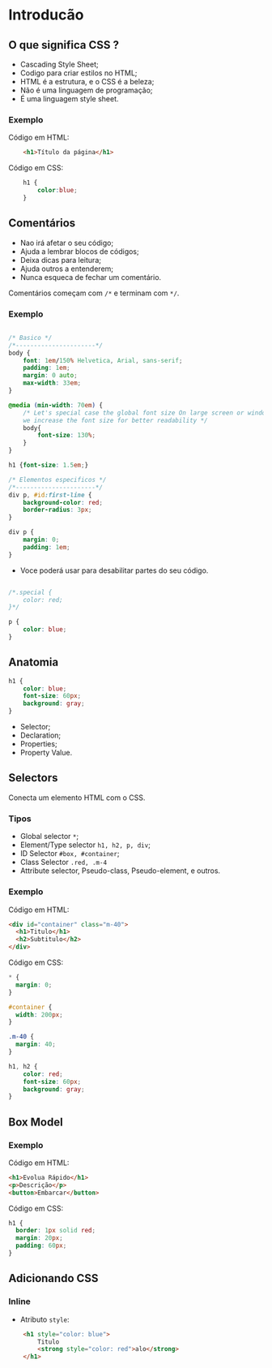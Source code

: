# Introducão

## O que significa CSS ?

* Cascading Style Sheet;
* Codigo para criar estilos no HTML;
* HTML é a estrutura, e o CSS é a beleza;
* Não é uma linguagem de programação;
* É uma linguagem style sheet.

### Exemplo
Código em HTML:
```html
    <h1>Título da página</h1>

```
Código em CSS:
```css 
    h1 {
        color:blue; 
    }
```

## Comentários

* Nao irá afetar o seu código;
* Ajuda a lembrar blocos de códigos;
* Deixa dicas para leitura;
* Ajuda outros a entenderem;
* Nunca esqueca de fechar um comentário.

Comentários começam com `/*` e terminam com `*/`.

### Exemplo
```css

/* Basico */
/*----------------------*/
body {
    font: 1em/150% Helvetica, Arial, sans-serif;
    padding: 1em;
    margin: 0 auto;
    max-width: 33em;
}

@media (min-width: 70em) {
    /* Let's special case the global font size On large screen or window,
    we increase the font size for better readability */
    body{
        font-size: 130%;
    }
}

h1 {font-size: 1.5em;}

/* Elementos especificos */
/*----------------------*/
div p, #id:first-line {
    background-color: red;
    border-radius: 3px;
}

div p {
    margin: 0;
    padding: 1em;
}
```

* Voce poderá usar para desabilitar partes do seu código.

```css

/*.special {
    color: red;
}*/

p {
    color: blue;
}
```

## Anatomia

```css
h1 {
    color: blue;
    font-size: 60px;
    background: gray;
}
```

* Selector;
* Declaration;
* Properties;
* Property Value.

## Selectors

Conecta um elemento HTML com o CSS.

### Tipos

* Global selector `*`;
* Element/Type selector `h1, h2, p, div`;
* ID Selector `#box, #container`;
* Class Selector `.red, .m-4`
* Attribute selector, Pseudo-class, Pseudo-element, e outros.

### Exemplo
Código em HTML:
```html
<div id="container" class="m-40">
  <h1>Titulo</h1>
  <h2>Subtitulo</h2>
</div>
```
Código em CSS:
```css
* {
  margin: 0;
}

#container {
  width: 200px;
}

.m-40 {
  margin: 40;
}

h1, h2 {
    color: red;
    font-size: 60px;
    background: gray;
}
```

## Box Model 
### Exemplo
Código em HTML:
```html
<h1>Evolua Rápido</h1>
<p>Descrição</p>
<button>Embarcar</button>
```
Código em CSS:
```css
h1 {
  border: 1px solid red;
  margin: 20px;
  padding: 60px;
}
```

## Adicionando CSS

### Inline
* Atributo `style`:
```html
    <h1 style="color: blue">
        Titulo
        <strong style="color: red">alo</strong>
    </h1>
```
### <style>
* Tag html que irá conter o CSS:
```html
<style>
        h1 {
            color: blue;
        }
        strong {
            color: red;
        }
</style>
```
### <link> 

* Arquivo CSS externo.

### @import

* Arquivo CSS externo.

## A Cascata (cascading)

A escolha do browser de qual regra aplicar, caso haja muitas regras para o mesmo elemento.

* Seu estilo é lido de cima para baixo.

É levado em consideração 3 fatores:

1. Origem do estilo
2. Especialidade
3. Importância

### Origem do estilo

inline > tag stylle > tag link

### Especialidade

É um cálculo matemático, onde, cada tipo de seletor e origem do estilo, possuem valores a serem considerados.

0. Universal selector, combinators e nagation pseudo-class (:not())
1. Element type selector e pseudo-elements (::before, ::after)
10. Classes e attribute selectors ([type="radio"])
100. ID selector
1000. Inline

### A regra de importância

* Cuidado, evite o uso;
* Não é considerado uma boa prática;
* Quebra o fluxo natural de cascata.

## At-rules

* Está relacionado ao comportamento do CSS;
* Começa com o sinal de `@` seguido do identificador e valor.

### Exemplos comuns

- `@import`    - Incluir um CSS externo;

- `@media`     - Regras condicionais para dispositivos;

- `@font-face` - Fontes externas; 

- `@keyframes` - Animation. 

```css
@import "http://local.com/style.css";

@media (min-width: 500px) {
    /* rules here */
}

@font-face {
    /* rules here */
}

@keyframes nameofanimation {
    /* rules here */
}

```

## Shorthand

* Junção de propriedades;
* Resumido;
* Legivel.

```css
{
    /* background properties */
    background-color: #000;
    background-image: url(images/bg.gif);
    background-repeat: no-repeat;
    background-position: left top;

    /* background shorthand */
    background: #000 url(images/bg.gif) no-repeat left top;

    /* font properties */
    font-style: italic;
    font-weight: bold;
    font-size: .8em;
    line-height: 1.2;
    font-family: Arial, sans-serif;

    /* font shorthand */
    font: italic bold .8em/1.2 Arial, sans-serif;
}

```

### Detalhes

* Não irá considerar propriedades anteriores;
* Valores não especificados irão assumir o valor padrão;
* Geralmente a ordem descrita não importa, mas se houver muitas propriedades com valores semelhantes, poderemos encontrar problemas.

### Propriedades que aceitam shorthand

animation, backgorund, border, border-bottom, border-color, border-left, border-radius, border-right, border-style, border-top, border-width, column-rule, columns, flex, flew-flow, font, grid, grid-area, grid-column, grid-row, grid-template, list-style, margin, offset, outline, overflow, padding, place-content, place-items, place-self, text-decoration, transition

**https://developer.mozilla.org/en-US/docs/Web/CSS/Shorthand_properties**

## Funções

* Nome seguido de abre e fecha parentesis;
* Recebe argumentos.

### Exemplos

```css
@import url("http://urlaqui.com/style.css");

{
    color: rgb(255, 0, 100);
    width: calc(100% - 10px);
}

```

## Vendor Prefixes

Permite que browsers adicionem `features` a fim de colocar em uso alguma novidade que vemos no CSS.

### Exemplo

```css
p {
    -webkit-background-clip: text;  /* Chrome, Safari, iOS e Android */
    -moz-background-clip: text;     /* Mozilla (Firefox) */
    -ms-background-clip: text;      /* Internet Explorer */
    -o-background-clip: text;       /* Opera */
}
```

# Consultas

.[http://ireade.github.io/which-vendor-prefix/].
.[http://camoise.com].
